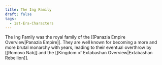 ```yaml
---
title: The Ing Family
draft: false
tags:
  - 1st-Era-Characters
---
```

 The Ing Family was the royal family of the [[Panazia Empire Overview|Panazia Empire]]. They are well known for becoming a more and more brutal monarchy with years, leading to their eventual overthrow by [[Romovo Nab]] and the [[Kingdom of Extabashan Overview|Extabashan Rebellion]].